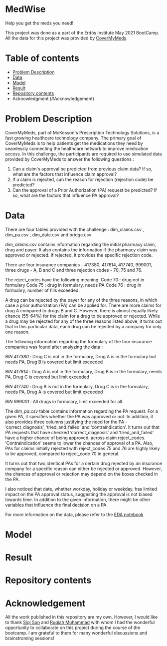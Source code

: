 # MedWise #
Help you get the meds you need!

This project was done as a part of the Erdös Institute May 2021 BootCamp. <br>
All the data for this project was provided by [CoverMyMeds](https://www.covermymeds.com/main/).  

# Table of contents
* [Problem Description](#Problem-Description)
* [Data](#Data) 
* [Model](#Model)
* [Result](#Result)
* [Repository contents](#Repository-contents)
* Acknowledgment (#Acknowledgement)

# Problem Description
CoverMyMeds, part of McKesson's Prescription Technology Solutions, is a fast growing healthcare technology company. The primary goal of CoverMyMeds is to help patients get the medications they need by seamlessly connecting the healthcare network to improve medication access. In this challenge, the participants are required to use simulated data provided by CoverMyMeds to answer the following questions :

1. Can a claim's approval be predicted from previous claim data? If so, what are the factors that influence claim approval?
2. If a claim is rejected, can the reason for rejection (rejection code) be predicted?
3. Can the approval of a Prior Authorization (PA) request be predicted? If so, what are the factors that influence PA approval?

# Data
There are four tables provided with the challenge : dim_claims.csv , dim_pa.csv , dim_date.csv and bridge.csv 

_dim_claims.csv_ contains information regarding the initial pharmacy claim, drug and payer. It also contains the information if the pharmacy claim was approved or rejected. If rejected, it provides the specific rejection code. 

There are four insurance companies - 417380, 417614, 417740, 999001, three drugs -  A, B and C and three rejection codes -  70, 75 and 76.

The reject_codes have the following meaning:
Code 70 : drug not in formulary
Code 75 : drug in formulary, needs PA
Code 76 : drug in formulary, number of fills exceeded.

A drug can be rejected by the payer for any of the three reasons, in which case a prior authorization (PA) can be applied for. There are more claims for drug A compared to drugs B and C. However, there is almost equally likely chance (55-64%) for the claim for a drug to be approved or rejected. While a drug may be rejected for any of the three reasons listed above, it turns out that in this particular data, each drug can be rejected by a company for only one reason.

The following information regarding the formulary of the four insurance companies was found after analyzing the data :

_BIN 417380_ : Drug C is not in the formulary, Drug A is in the formulary but needs PA, Drug B is covered but limit exceeded 

_BIN 417614_ : Drug A is not in the formulary, Drug B is in the formulary, needs PA, Drug C is covered but limit exceeded 

_BIN 417740_ : Drug B is not in the formulary, Drug C is in the formulary, needs PA, Drug A is covered but limit exceeded 

_BIN 999001_ : All drugs in formulary, limit exceeded for all.

The _dim_pa.csv_ table contains information regarding the PA request. For a given PA, it specifies whether the PA was approved or not. In addition, it also provides three columns justifying the need for the PA - ‘correct_diagnosis’, ‘tried_and_failed’ and ‘contraindication’. It turns out that PA requests that have checked ‘correct_diagnosis’ and ‘tried_and_failed’ have a higher chance of being approved, across claim reject_codes. ‘Contraindication’ seems to lower the chances of approval of a PA. Also, PAs for claims initially rejected with reject_codes 75 and 76 are highly likely to be approved, compared to reject_code 70 in general.

It turns out that two identical PAs for a certain drug rejected by an insurance company for a specific reason can either be rejected or approved. However, the chances of approval or rejection may depend on the boxes checked in the PA. 

I also noticed that date, whether workday, holiday or weekday, has limited impact on the PA approval status, suggesting the approval is not biased towards time. In addition to the given information, there might be other variables that influence the final decision on a PA.

For more information on the data, please refer to the [EDA notebook](EDA.ipynb)

# Model

# Result

# Repository contents

# Acknowledgement
All the work published in this repository are my own. However, I would like to thank [Siqi Sun](https://github.com/alohasiqi) and [Ruqiah Muhammad](https://github.com/Ruqiah314) with whom I had the wonderful opportunity to collaborate on this project during the course of the bootcamp. I am grateful to them for many wonderful discussions and brainstroming sessions!
